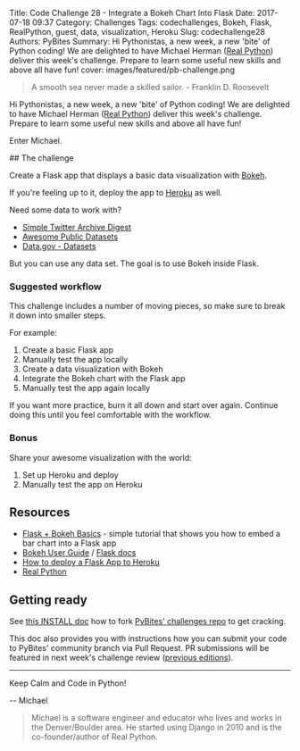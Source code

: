 Title: Code Challenge 28 - Integrate a Bokeh Chart Into Flask
Date: 2017-07-18 09:37
Category: Challenges
Tags: codechallenges, Bokeh, Flask, RealPython, guest, data, visualization, Heroku
Slug: codechallenge28
Authors: PyBites
Summary: Hi Pythonistas, a new week, a new 'bite' of Python coding! We are delighted to have Michael Herman ([Real Python](https://realpython.com)) deliver this week's challenge. Prepare to learn some useful new skills and above all have fun!
cover: images/featured/pb-challenge.png

> A smooth sea never made a skilled sailor. - Franklin D. Roosevelt

Hi Pythonistas, a new week, a new 'bite' of Python coding! We are delighted to have Michael Herman ([Real Python](https://realpython.com)) deliver this week's challenge. Prepare to learn some useful new skills and above all have fun!

Enter Michael.

## The challenge

Create a Flask app that displays a basic data visualization with [Bokeh](http://bokeh.pydata.org). 

If you're feeling up to it, deploy the app to [Heroku](https://www.heroku.com) as well.

Need some data to work with?

* [Simple Twitter Archive Digest](https://github.com/pybites/100DaysOfCode/tree/master/086)
* [Awesome Public Datasets](https://github.com/caesar0301/awesome-public-datasets)
* [Data.gov - Datasets](https://catalog.data.gov/dataset?res_format=CSV)

But you can use any data set. The goal is to use Bokeh inside Flask.

### Suggested workflow

This challenge includes a number of moving pieces, so make sure to break it down into smaller steps. 

For example:

1. Create a basic Flask app
2. Manually test the app locally
3. Create a data visualization with Bokeh
4. Integrate the Bokeh chart with the Flask app
5. Manually test the app again locally

If you want more practice, burn it all down and start over again. Continue doing this until you feel comfortable with the workflow.

### Bonus

Share your awesome visualization with the world:

1. Set up Heroku and deploy
2. Manually test the app on Heroku

## Resources

* [Flask + Bokeh Basics](https://github.com/realpython/flask-bokeh-example/blob/master/tutorial.md) - simple tutorial that shows you how to embed a bar chart into a Flask app
* [Bokeh User Guide](http://bokeh.pydata.org/en/latest/docs/user_guide.html#userguide) / [Flask docs](http://flask.pocoo.org/docs/0.12/)
* [How to deploy a Flask App to Heroku](https://progblog.io/How-to-deploy-a-Flask-App-to-Heroku/)
* [Real Python](https://realpython.com)

## Getting ready

See [this INSTALL doc](https://github.com/pybites/challenges/blob/master/INSTALL.md) how to fork [PyBites' challenges repo](https://github.com/pybites/challenges) to get cracking.

This doc also provides you with instructions how you can submit your code to PyBites' community branch via Pull Request. PR submissions will be featured in next week's challenge review ([previous editions](http://pybit.es/pages/challenges.html)).

---

Keep Calm and Code in Python!

-- Michael

> Michael is a software engineer and educator who lives and works in the Denver/Boulder area. He started using Django in 2010 and is the co-founder/author of Real Python.
